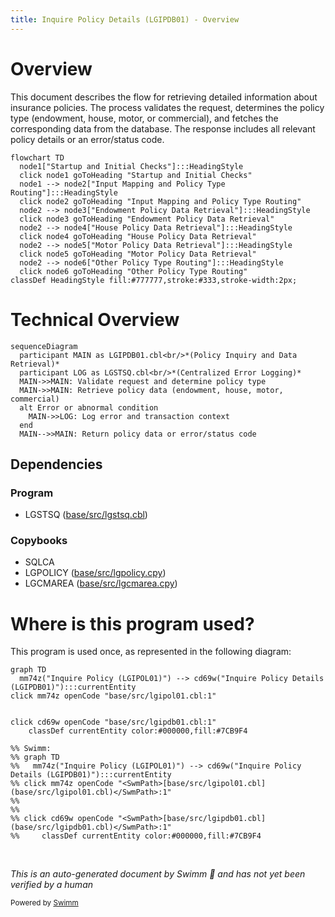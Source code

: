 ```yaml
---
title: Inquire Policy Details (LGIPDB01) - Overview
---
```

# Overview

This document describes the flow for retrieving detailed information about insurance policies. The process validates the request, determines the policy type (endowment, house, motor, or commercial), and fetches the corresponding data from the database. The response includes all relevant policy details or an error/status code.

```mermaid
flowchart TD
  node1["Startup and Initial Checks"]:::HeadingStyle
  click node1 goToHeading "Startup and Initial Checks"
  node1 --> node2["Input Mapping and Policy Type Routing"]:::HeadingStyle
  click node2 goToHeading "Input Mapping and Policy Type Routing"
  node2 --> node3["Endowment Policy Data Retrieval"]:::HeadingStyle
  click node3 goToHeading "Endowment Policy Data Retrieval"
  node2 --> node4["House Policy Data Retrieval"]:::HeadingStyle
  click node4 goToHeading "House Policy Data Retrieval"
  node2 --> node5["Motor Policy Data Retrieval"]:::HeadingStyle
  click node5 goToHeading "Motor Policy Data Retrieval"
  node2 --> node6["Other Policy Type Routing"]:::HeadingStyle
  click node6 goToHeading "Other Policy Type Routing"
classDef HeadingStyle fill:#777777,stroke:#333,stroke-width:2px;
```

# Technical Overview

```mermaid
sequenceDiagram
  participant MAIN as LGIPDB01.cbl<br/>*(Policy Inquiry and Data Retrieval)*
  participant LOG as LGSTSQ.cbl<br/>*(Centralized Error Logging)*
  MAIN->>MAIN: Validate request and determine policy type
  MAIN->>MAIN: Retrieve policy data (endowment, house, motor, commercial)
  alt Error or abnormal condition
    MAIN->>LOG: Log error and transaction context
  end
  MAIN-->>MAIN: Return policy data or error/status code
```

## Dependencies

### Program

- LGSTSQ (<SwmPath>[base/src/lgstsq.cbl](base/src/lgstsq.cbl)</SwmPath>)

### Copybooks

- SQLCA
- LGPOLICY (<SwmPath>[base/src/lgpolicy.cpy](base/src/lgpolicy.cpy)</SwmPath>)
- LGCMAREA (<SwmPath>[base/src/lgcmarea.cpy](base/src/lgcmarea.cpy)</SwmPath>)

# Where is this program used?

This program is used once, as represented in the following diagram:

```mermaid
graph TD
  mm74z("Inquire Policy (LGIPOL01)") --> cd69w("Inquire Policy Details (LGIPDB01)"):::currentEntity
click mm74z openCode "base/src/lgipol01.cbl:1"
  
  
click cd69w openCode "base/src/lgipdb01.cbl:1"
    classDef currentEntity color:#000000,fill:#7CB9F4

%% Swimm:
%% graph TD
%%   mm74z("Inquire Policy (LGIPOL01)") --> cd69w("Inquire Policy Details (LGIPDB01)"):::currentEntity
%% click mm74z openCode "<SwmPath>[base/src/lgipol01.cbl](base/src/lgipol01.cbl)</SwmPath>:1"
%%   
%%   
%% click cd69w openCode "<SwmPath>[base/src/lgipdb01.cbl](base/src/lgipdb01.cbl)</SwmPath>:1"
%%     classDef currentEntity color:#000000,fill:#7CB9F4
```

&nbsp;

*This is an auto-generated document by Swimm 🌊 and has not yet been verified by a human*

<SwmMeta version="3.0.0" repo-id="Z2l0aHViJTNBJTNBU3dpbW1pby1nZW5hcHAtbW90b3IlM0ElM0FHaXJpLVN3aW1t" repo-name="Swimmio-genapp-motor"><sup>Powered by [Swimm](https://app.swimm.io/)</sup></SwmMeta>
